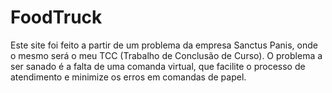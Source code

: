 # FoodTruck
Este site foi feito a partir de um problema da empresa Sanctus Panis, onde o mesmo será o meu TCC (Trabalho de Conclusão de Curso). O problema a ser sanado é a falta de uma comanda virtual, que facilite o processo de atendimento e minimize os erros em comandas de papel.
